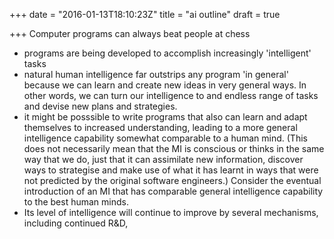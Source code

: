 +++
date = "2016-01-13T18:10:23Z"
title = "ai outline"
draft = true

+++
Computer programs can always beat people at chess
- programs are being developed to accomplish increasingly 'intelligent' tasks
- natural human intelligence far outstrips any program 'in general' because we can learn and create new ideas in very general ways. In other words, we can turn our intelligence to and endless range of tasks and devise new plans and strategies.
- it might be posssible to write programs that also can learn and adapt themselves to increased understanding, leading to a more general intelligence capability somewhat comparable to a human mind. (This does not necessarily mean that the MI is conscious or thinks in the same way that we do, just that it can assimilate new information, discover ways to strategise and make use of what it has learnt in ways that were not predicted by the original software engineers.)
Consider the eventual introduction of an MI that has comparable general intelligence capability to the best human minds.
- Its level of intelligence will continue to improve by several mechanisms, including continued R&D, 
